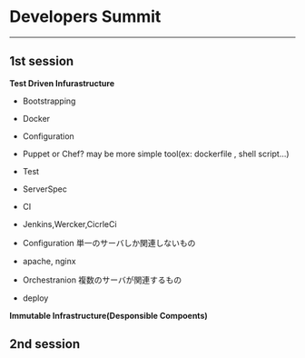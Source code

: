 # Developers Summit 

***

## 1st session
**Test Driven Infurastructure**
* Bootstrapping
* Docker

* Configuration
* Puppet or Chef? may be more simple tool(ex: dockerfile , shell script...)

* Test
* ServerSpec
* CI
* Jenkins,Wercker,CicrleCi

* Configuration 単一のサーバしか関連しないもの
* apache, nginx
* Orchestranion 複数のサーバが関連するもの
* deploy
 

**Immutable Infrastructure(Desponsible Compoents)**


## 2nd session
